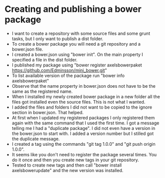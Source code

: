 # Creating and publishing a bower package
- I want to create a repository with some source files and some grunt tasks, but I only want to
publish a dist folder.
- To create a bower package you will need a git repository and a bower.json file.
- I created a bower.json using "bower init". On the main property I specified a file in the dist folder.
- I published my package using "bower register axelsbowerpaket https://github.com/Edminsson/mini_bower.git"
- To list available version of the package run "bower info axelsbowerpaket"
- Observe that the name property in bower.json does not have to be the same as the registered name.
- When I installed my newly created bower package in a new folder all the files got installed even the source files.
This is not what I wanted.
- I added the files and folders I did not want to be copied to the ignore section in bower.json. That helped.
- At first when I updated my registered packages I only registered them again with the same command that I used
the first time. I got a message telling me I had a "duplicate package". I did not even have a version in the bower.json
to start with. I added a version number but I stilled got the duplicate message.
- I created a tag using the commands "git tag 1.0.0" and "git push origin 1.0.0".
- It seems like you don't need to register the package several times. You do it once and then you create
new tags in your git repository.
- Tested to create new tags and then call "bower install axelsbowerupdate" and the new version was installed. 
